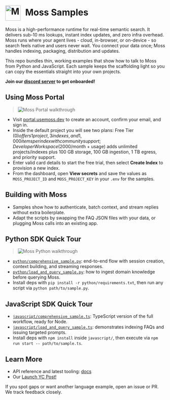 <!-- markdownlint-disable-next-line MD033 -->
# <img src="https://github.com/user-attachments/assets/c4e39933-40c4-462d-a9a3-135458c6705f" alt="Moss logo" width="48" style="vertical-align: middle; margin-right: 8px;" /> Moss Samples

Moss is a high-performance runtime for real-time semantic search. It delivers sub-10 ms lookups, instant index updates, and zero infra overhead. Moss runs where your agent lives - cloud, in-browser, or on-device - so search feels native and users never wait. You connect your data once; Moss handles indexing, packaging, distribution and updates.

This repo bundles thin, working examples that show how to talk to Moss from Python and JavaScript. Each sample keeps the scaffolding light so you can copy the essentials straight into your own projects.

**Join our [discord server](https://discord.gg/Z9TGpJWF) to get onboarded!**

## Using Moss Portal

> ![Moss Portal walkthrough](https://github.com/user-attachments/assets/c3db9d2d-0df5-4cec-99fd-7d49d0a30844)

- Visit [portal.usemoss.dev](https://portal.usemoss.dev/auth/login) to create an account, confirm your email, and sign in.
- Inside the default project you will see two plans: Free Tier ($0) offers 1 project, 3 indexes, and 1,000 items per index with community support; Developer Workspace ($2000/month + usage) adds unlimited projects/indexes plus 100 GB storage, 100 GB ingestion, 1 TB egress, and priority support.
- Enter valid card details to start the free trial, then select **Create Index** to provision a new index.
- From the dashboard, open **View secrets** and save the values as `MOSS_PROJECT_ID` and `MOSS_PROJECT_KEY` in your `.env` for the samples.

## Building with Moss

- Samples show how to authenticate, batch context, and stream replies without extra boilerplate.
- Adapt the scripts by swapping the FAQ JSON files with your data, or plugging Moss calls into an existing app.
 
## Python SDK Quick Tour

> ![Moss Python walkthrough](https://github.com/user-attachments/assets/d826023d-92d6-49ac-8e5e-81cf04d409c5)

- [`python/comprehensive_sample.py`](python/comprehensive_sample.py): end-to-end flow with session creation, context building, and streaming responses.
- [`python/load_and_query_sample.py`](python/load_and_query_sample.py): how to ingest domain knowledge before querying Moss.
- Install deps with `pip install -r python/requirements.txt`, then run any script via `python path/to/sample.py`.

## JavaScript SDK Quick Tour

- [`javascript/comprehensive_sample.ts`](javascript/comprehensive_sample.ts): TypeScript version of the full workflow, ready for Node.
- [`javascript/load_and_query_sample.ts`](javascript/load_and_query_sample.ts): demonstrates indexing FAQs and issuing targeted prompts.
- Install deps with `npm install` inside `javascript/`, then execute via `npm run start -- path/to/sample.ts`.

## Learn More

- API reference and latest tooling: [docs](https://docs.usemoss.dev/)
- Our [Launch YC Post!](https://www.ycombinator.com/launches/Oiq-moss-real-time-semantic-search-for-conversational-ai)

If you spot gaps or want another language example, open an issue or PR. We track feedback closely.
